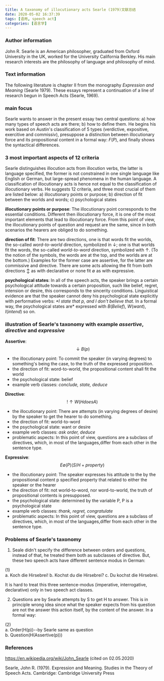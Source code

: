 ```yaml
---
title: A taxonomy of illocutionary acts Searle (1979)文献总结
date: 2020-05-02 16:37:39
tags: [语用, speech act]
categories: [语言学]
---
```

### Author information

John R. Searle is an American philosopher, graduated from Oxford University in the UK, worked for the University California Berkley. His main research interests are the philosophy of language and philosophy of mind.

### Text information

The following literature is chapter II from the monography *Expression and Meaning* (Searle 1979). These essays represent a continuation of a line of research begun in Speech Acts (Searle, 1969).

### main focus

Searle wants to answer in the present essay two central questions: a) how many types of speech acts are there; b) how to define them. He begins his work based on Austin's classification of 5 types (verdictive, expositive, exercitive and commissiv), presuppose a distinction between illocutionary force and its propositional content in a formal way: $F(P)$, and finally shows the syntactical differences.

### 3 most important aspects of 12 criteria

 Searle distinguishes illocution acts from illocution verbs, the latter is language specified, the former is not constrained in one single language like English or German, but large-spread phenomena in the human language. A classification of illocutionary acts is hence not equal to the classification of illocutionary verbs. He suggests 12 criteria, and three most crucial of them are listed below: a) illocutionary points or purpose; b) direction of fit between the worlds and words; c) psychological states

**illocutionary points or purpose**: The illocutionary point corresponds to the essential conditions. Different then illocutionary force, it is one of the most important elements that lead to illocutionary force. From this point of view, the illocutionary points of question and request are the same, since in both scenarios the hearers are obliged to do something. 

**direction of fit**: There are two directions, one is that words fit the worlds, the so-called *word-to-world* direction, symbolized in $\downarrow$; one is that worlds fit the words, the so-called *world-to-word* direction, symbolized with $\uparrow$. (To the notion of the symbols, the words are at the top, and the worlds are at the bottom.) Examples for the former case are assertive, for the latter are commissive and directive. There are some acts allowing the fit from both directions $\updownarrow$ as with declarative or none fit $\emptyset$ as with expressive.

**psychological states**: In all of the speech acts, the speaker brings a certain psychological attitude towards a certain proposition, such like belief, regret, intension or desire, this corresponds to the sincerity conditions. Linguistical evidence are that the speaker cannot deny his psychological state explicitly with performative verbs: *\*I state that p, and I don't believe that.* In a formal way, the psychological states are* expressed with $B(Belief)$, $W(want)$, $I(intend)$ so on.

### illustration of Searle's taxonomy with example *assertive*, *directive* and *expressive*

**Assertive**: $$\downarrow B(p)$$

- the illocutionary point: To commit the speaker (in varying degrees) to something's being the case, to the truth of the expressed proposition.
- the direction of fit: word-to-world, the propositional content shall fit the world
- the psychological state: belief
- example verb classes: *conclude, state, deduce*

**Directive**: $$!\uparrow W(H does A)$$

- the illocutionary point: There are attempts (in varying degrees of desire) by the speaker to get the hearer to do something.
- the direction of fit: world-to-word
- the psychological state: want or desire
- example verb classes: *ask order, deduce*
- problematic aspects: In this point of view, questions are a subclass of directives, which, in most of the languages,differ from each other in the sentence type.

**Expressive**: $$E\emptyset (P)(S/H+property)$$

- the illocutionary point: The speaker expresses his attitude to the by the propositional content p specified property that related to either the speaker or the hearer
- the direction of fit: not world-to-word, nor word-to-world, the truth of propositional contents is presupposed.
- the psychological state: determined by the variable P, P is a psychological state
- example verb classes: *thank, regret, congratulate*
- problematic aspects: In this point of view, questions are a subclass of directives, which, in most of the languages,differ from each other in the sentence type.

### Problems of Searle's taxonomy

1. Seale didn't specify the difference between orders and questions, instead of that, he treated them both as subclasses of directive. But, these two speech acts have different sentence modus in German:

(1)\
a. Koch die Hirsebrei!
b. Kochst du die Hirsebrei?
c. Du kochst die Hirsebrei.

It is hard to treat this three sentence-modus (imperative, interrogative, declarative) only in two speech act classes.

2. Questions are by Searle attempts by S to get H to answer. This is in principle wrong idea since what the speaker expects from his question are not the answer this action itself, by the content of the answer. In a formal way:

(2)\
a. Order(H(p))--by Searle same as question  
b. Question(H(Assertive(p)))  



### References

https://en.wikipedia.org/wiki/John_Searle (cited on 02.05.2020)

Searle, John R. (1979). Expression and Meaning. Studies in the Theory of Speech Acts. Cambridge: Cambridge University Press